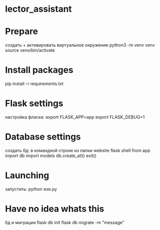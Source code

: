 # lector_assistant

# Prepare
создать + активировать виртуальное окружение
python3 -m venv venv
source venv/bin/activate

# Install packages
pip install -r requirements.txt


# Flask settings
настройка фласка:
export FLASK_APP=app
export FLASK_DEBUG=1


# Database settings
создать бд:
в командной строке из папки website
flask shell
from app import db
import models
db.create_all()
exit()


# Launching
запустить:
python exe.py



# Have no idea whats this 
бд и миграции
flask db init
flask db migrate -m "message"
